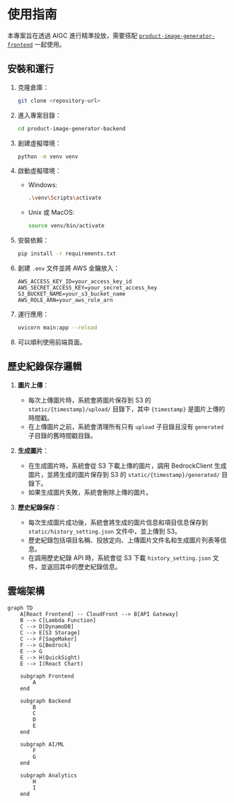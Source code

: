 # 使用指南

本專案旨在透過 AIGC 進行精準投放，需要搭配 [`product-image-generator-frontend`](https://github.com/jieyao-MilestoneHub/product-image-generator-frontend) 一起使用。

## 安裝和運行

1. 克隆倉庫：
    ```bash
    git clone <repository-url>
    ```

2. 進入專案目錄：
    ```bash
    cd product-image-generator-backend
    ```

3. 創建虛擬環境：
    ```bash
    python -m venv venv
    ```

4. 啟動虛擬環境：
    - Windows:
        ```bash
        .\venv\Scripts\activate
        ```
    - Unix 或 MacOS:
        ```bash
        source venv/bin/activate
        ```

5. 安裝依賴：
    ```bash
    pip install -r requirements.txt
    ```

6. 創建 `.env` 文件並將 AWS 金鑰放入：
    ```plaintext
    AWS_ACCESS_KEY_ID=your_access_key_id
    AWS_SECRET_ACCESS_KEY=your_secret_access_key
    S3_BUCKET_NAME=your_s3_bucket_name
    AWS_ROLE_ARN=your_aws_role_arn
    ```

7. 運行應用：
    ```bash
    uvicorn main:app --reload
    ```

8. 可以順利使用前端頁面。

## 歷史紀錄保存邏輯

1. **圖片上傳**：
    - 每次上傳圖片時，系統會將圖片保存到 S3 的 `static/{timestamp}/upload/` 目錄下，其中 `{timestamp}` 是圖片上傳的時間戳。
    - 在上傳圖片之前，系統會清理所有只有 `upload` 子目錄且沒有 `generated` 子目錄的舊時間戳目錄。

2. **生成圖片**：
    - 在生成圖片時，系統會從 S3 下載上傳的圖片，調用 BedrockClient 生成圖片，並將生成的圖片保存到 S3 的 `static/{timestamp}/generated/` 目錄下。
    - 如果生成圖片失敗，系統會刪除上傳的圖片。

3. **歷史紀錄保存**：
    - 每次生成圖片成功後，系統會將生成的圖片信息和項目信息保存到 `static/history_setting.json` 文件中，並上傳到 S3。
    - 歷史紀錄包括項目名稱、投放定向、上傳圖片文件名和生成圖片列表等信息。
    - 在調用歷史紀錄 API 時，系統會從 S3 下載 `history_setting.json` 文件，並返回其中的歷史紀錄信息。


## 雲端架構
```mermaid
graph TD
    A[React Frontend] -- CloudFront --> B[API Gateway]
    B --> C[Lambda Function]
    C --> D[DynamoDB]
    C --> E[S3 Storage]
    C --> F[SageMaker]
    F --> G[Bedrock]
    E --> G
    E --> H(QuickSight)
    E --> I(React Chart)

    subgraph Frontend
        A
    end

    subgraph Backend
        B
        C
        D
        E
    end

    subgraph AI/ML
        F
        G
    end

    subgraph Analytics
        H
        I
    end
```
